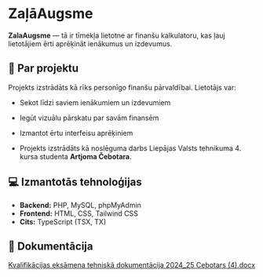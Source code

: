 # ZaļāAugsme

**ZalaAugsme** — tā ir tīmekļa lietotne ar finanšu kalkulatoru, kas ļauj lietotājiem ērti aprēķināt ienākumus un izdevumus.

## 📌 Par projektu

Projekts izstrādāts kā rīks personīgo finanšu pārvaldībai. Lietotājs var:

- Sekot līdzi saviem ienākumiem un izdevumiem
- Iegūt vizuālu pārskatu par savām finansēm
- Izmantot ērtu interfeisu aprēķiniem

- Projekts izstrādāts kā noslēguma darbs Liepājas Valsts tehnikuma 4. kursa studenta **Artjoma Čebotara**.

## :computer: Izmantotās tehnoloģijas

- **Backend:** PHP, MySQL, phpMyAdmin
- **Frontend:** HTML, CSS, Tailwind CSS
- **Cits:** TypeScript (TSX, TX)

##  :bookmark: Dokumentācija
[Kvalifikācijas eksāmena tehniskā dokumentācija 2024_25 Cebotars  (4).docx](https://github.com/user-attachments/files/20545234/Kvalifikacijas.eksamena.tehniska.dokumentacija.2024_25.Cebotars.4.docx)
